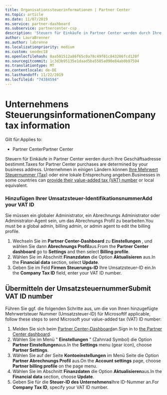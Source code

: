 ```yaml
---
title: Organisationssteuerinformationen | Partner Center
ms.topic: article
ms.date: 11/07/2019
ms.service: partner-dashboard
ms.subservice: partnercenter-csp
description: 'Steuern für Einkäufe in Partner Center werden durch Ihre Geschäftsadresse bestimmt. Unternehmen in einigen Ländern können ihre Umsatzsteuer-Identifikationsnummer bzw. die lokale Entsprechung angeben:'
author: LauraBrenner
ms.author: labrenne
ms.localizationpriority: medium
ms.custom: seodec18
ms.openlocfilehash: 8aa501512a86f65c0a78c49f01c843286fcd120f
ms.sourcegitcommit: 1c3d3b95135e1daad5ba5585a090e84ab0b97594
ms.translationtype: MT
ms.contentlocale: de-DE
ms.lasthandoff: 11/22/2019
ms.locfileid: "74384594"
---
```

# <a name="company-tax-information"></a><span data-ttu-id="fb20e-104">Unternehmens Steuerungsinformationen</span><span class="sxs-lookup"><span data-stu-id="fb20e-104">Company tax information</span></span>

<span data-ttu-id="fb20e-105">Gilt für:</span><span class="sxs-lookup"><span data-stu-id="fb20e-105">Applies to:</span></span>

- <span data-ttu-id="fb20e-106">Partner Center</span><span class="sxs-lookup"><span data-stu-id="fb20e-106">Partner Center</span></span>

<span data-ttu-id="fb20e-107">Steuern für Einkäufe in Partner Center werden durch Ihre Geschäftsadresse bestimmt.</span><span class="sxs-lookup"><span data-stu-id="fb20e-107">Taxes for Partner Center purchases are determined by your business address.</span></span> <span data-ttu-id="fb20e-108">Unternehmen in einigen Ländern können [Ihre Mehrwert Steuernummer (Tax)](#submit-vat-id-number) oder eine lokale Entsprechung angeben.</span><span class="sxs-lookup"><span data-stu-id="fb20e-108">Businesses in some countries can [provide their value-added tax (VAT) number](#submit-vat-id-number) or local equivalent.</span></span>

### <a name="add-your-vat-id"></a><span data-ttu-id="fb20e-109">Hinzufügen Ihrer Umsatzsteuer-Identifikationsnummer</span><span class="sxs-lookup"><span data-stu-id="fb20e-109">Add your VAT ID</span></span>

<span data-ttu-id="fb20e-110">Sie müssen ein globaler Administrator, ein Abrechnungs Administrator oder Administrator-Agent sein, um das Abrechnungs Profil zu bearbeiten.</span><span class="sxs-lookup"><span data-stu-id="fb20e-110">You must be a global admin, billing admin, or admin agent to  edit the billing profile.</span></span>

1.  <span data-ttu-id="fb20e-111">Wechseln Sie im **Partner Center-Dashboard** zu **Einstellungen** , und wählen Sie dann **Abrechnungs Profil**aus.</span><span class="sxs-lookup"><span data-stu-id="fb20e-111">From the **Partner Center dashboard** go to  **Settings** and then select **Billing profile**.</span></span>
2.  <span data-ttu-id="fb20e-112">Wählen Sie im Abschnitt **Finanzdaten** die Option **Aktualisieren** aus.</span><span class="sxs-lookup"><span data-stu-id="fb20e-112">In the **Financial data** section, select **Update**.</span></span>
3.  <span data-ttu-id="fb20e-113">Geben Sie im Feld **Firmen Steuerungs-ID** Ihre Umsatzsteuer-ID ein.</span><span class="sxs-lookup"><span data-stu-id="fb20e-113">In the **Company Tax ID** field, enter your VAT ID number.</span></span>

## <a name="submit-vat-id-number"></a><span data-ttu-id="fb20e-114">Übermitteln der Umsatzsteuernummer</span><span class="sxs-lookup"><span data-stu-id="fb20e-114">Submit VAT ID number</span></span>

<span data-ttu-id="fb20e-115">Führen Sie ggf. die folgenden Schritte aus, um die von Ihnen hinzugefügte Mehrwertsteuer Nummer (Umsatzsteuer-ID) für Microsoft</span><span class="sxs-lookup"><span data-stu-id="fb20e-115">If applicable, follow these steps to send Microsoft your value-added tax (VAT) ID number:</span></span>

1. <span data-ttu-id="fb20e-116">Melden Sie sich beim [Partner Center-Dashboard](https://partner.microsoft.com/dashboard/)an.</span><span class="sxs-lookup"><span data-stu-id="fb20e-116">Sign in to [the Partner Center dashboard](https://partner.microsoft.com/dashboard/).</span></span>
2. <span data-ttu-id="fb20e-117">Wählen Sie im Menü " **Einstellungen** " (Zahnrad Symbol) die Option **Partner Einstellungen**aus.</span><span class="sxs-lookup"><span data-stu-id="fb20e-117">In the **Settings** menu (gear icon), choose **Partner Settings**.</span></span>
3. <span data-ttu-id="fb20e-118">Wählen Sie auf der Seite **Kontoeinstellungen** im Menü Seite die Option **Partner Abrechnungs Profil** aus.</span><span class="sxs-lookup"><span data-stu-id="fb20e-118">On the **Account settings** page, choose **Partner billing profile** on the page menu.</span></span>
4. <span data-ttu-id="fb20e-119">Wählen Sie im Abschnitt **Finanzdaten** die Option **Aktualisieren**aus.</span><span class="sxs-lookup"><span data-stu-id="fb20e-119">In the **Financial data** section, choose **Update**.</span></span>
5. <span data-ttu-id="fb20e-120">Geben Sie für die **Steuer-ID des Unternehmens**Ihre ID-Nummer an.</span><span class="sxs-lookup"><span data-stu-id="fb20e-120">For **Company Tax ID**, specify your VAT ID number.</span></span>
